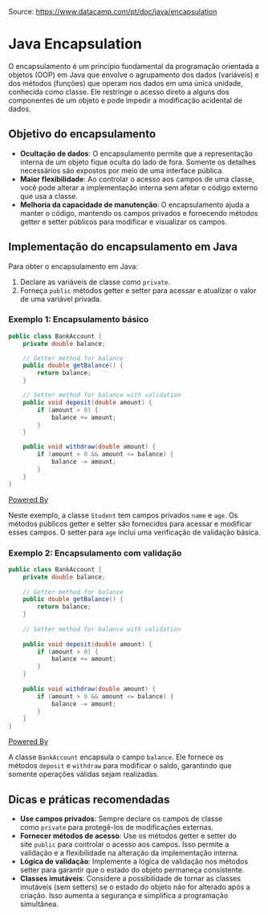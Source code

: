 Source: https://www.datacamp.com/pt/doc/java/encapsulation

# Java Encapsulation

O encapsulamento é um princípio fundamental da programação orientada a objetos (OOP) em Java que envolve o agrupamento dos dados (variáveis) e dos métodos (funções) que operam nos dados em uma única unidade, conhecida como classe. Ele restringe o acesso direto a alguns dos componentes de um objeto e pode impedir a modificação acidental de dados.

## Objetivo do encapsulamento

- **Ocultação de dados**: O encapsulamento permite que a representação interna de um objeto fique oculta do lado de fora. Somente os detalhes necessários são expostos por meio de uma interface pública.
- **Maior flexibilidade**: Ao controlar o acesso aos campos de uma classe, você pode alterar a implementação interna sem afetar o código externo que usa a classe.
- **Melhoria da capacidade de manutenção**: O encapsulamento ajuda a manter o código, mantendo os campos privados e fornecendo métodos getter e setter públicos para modificar e visualizar os campos.

## Implementação do encapsulamento em Java

Para obter o encapsulamento em Java:

1. Declare as variáveis de classe como `private`.
2. Forneça `public` métodos getter e setter para acessar e atualizar o valor de uma variável privada.

### Exemplo 1: Encapsulamento básico

```java
public class BankAccount {
    private double balance;

    // Getter method for balance
    public double getBalance() {
        return balance;
    }

    // Setter method for balance with validation
    public void deposit(double amount) {
        if (amount > 0) {
            balance += amount;
        }
    }

    public void withdraw(double amount) {
        if (amount > 0 && amount <= balance) {
            balance -= amount;
        }
    }
}
```

[Powered By](https://www.datacamp.com/datalab) 

Neste exemplo, a classe `Student` tem campos privados `name` e `age`. Os métodos públicos getter e setter são fornecidos para acessar e modificar esses campos. O setter para `age` inclui uma verificação de validação básica.

### Exemplo 2: Encapsulamento com validação

```java
public class BankAccount {     
	private double balance;      
	
	// Getter method for balance     
	public double getBalance() {         
		return balance;     
	}      
	
	// Setter method for balance with validation     
	
	public void deposit(double amount) {         
		if (amount > 0) {             
			balance += amount;         
		}     
	}      
	
	public void withdraw(double amount) {         
		if (amount > 0 && amount <= balance) {             
			balance -= amount;         
		}     
	} 
}
```

[Powered By](https://www.datacamp.com/datalab) 

A classe `BankAccount` encapsula o campo `balance`. Ele fornece os métodos `deposit` e `withdraw` para modificar o saldo, garantindo que somente operações válidas sejam realizadas.

## Dicas e práticas recomendadas

- **Use campos privados**: Sempre declare os campos de classe como `private` para protegê-los de modificações externas.
- **Fornecer métodos de acesso**: Use os métodos getter e setter do site `public` para controlar o acesso aos campos. Isso permite a validação e a flexibilidade na alteração da implementação interna.
- **Lógica de validação**: Implemente a lógica de validação nos métodos setter para garantir que o estado do objeto permaneça consistente.
- **Classes imutáveis**: Considere a possibilidade de tornar as classes imutáveis (sem setters) se o estado do objeto não for alterado após a criação. Isso aumenta a segurança e simplifica a programação simultânea.